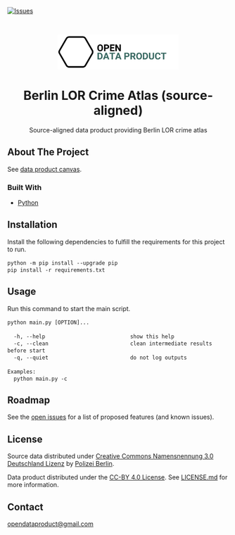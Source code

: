 [![Issues](https://img.shields.io/github/issues/open-data-product/open-data-product-berlin-lor-crime-atlas-source-aligned)](https://github.com/open-data-product/open-data-product-berlin-lor-crime-atlas-source-aligned/issues)

<br />
<p align="center">
  <a href="https://github.com/open-data-product/open-data-product-berlin-lor-crime-atlas-source-aligned">
    <img src="logo-with-text.png" alt="Logo" height="80">
  </a>

  <h1 align="center">Berlin LOR Crime Atlas (source-aligned)</h1>

  <p align="center">
    Source-aligned data product providing Berlin LOR crime atlas</a>
  </p>
</p>

## About The Project

See [data product canvas](docs/data-product-canvas.md).

### Built With

* [Python](https://www.python.org/)

## Installation

Install the following dependencies to fulfill the requirements for this project to run.

```shell script
python -m pip install --upgrade pip
pip install -r requirements.txt
```

## Usage

Run this command to start the main script.

```shell script
python main.py [OPTION]...

  -h, --help                           show this help
  -c, --clean                          clean intermediate results before start
  -q, --quiet                          do not log outputs

Examples:
  python main.py -c
```

## Roadmap

See the [open issues](https://github.com/open-data-product/open-data-product-berlin-lor-crime-atlas-source-aligned/issues) for a list of proposed features (and known issues).

## License

Source data distributed under [Creative Commons Namensnennung 3.0 Deutschland Lizenz](https://creativecommons.org/licenses/by/3.0/de/) by [Polizei Berlin](https://www.berlin.de/polizei/).

Data product distributed under the [CC-BY 4.0 License](https://creativecommons.org/licenses/by/4.0/). See [LICENSE.md](./LICENSE.md) for more information.

## Contact

opendataproduct@gmail.com

